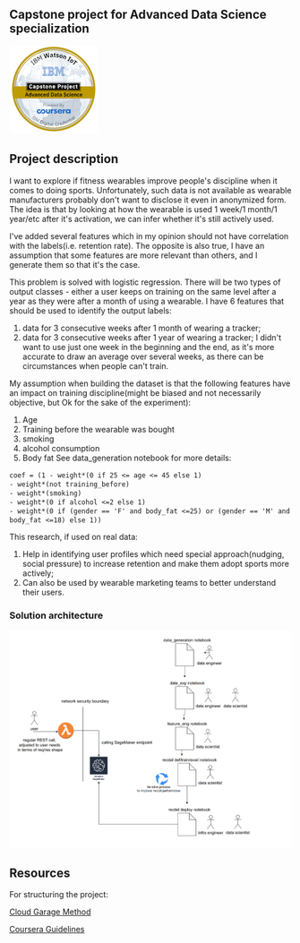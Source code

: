## Capstone project for Advanced Data Science specialization
![alt text](./advanced-data-science-capstone.png)

## Project description

I want to explore if fitness wearables improve people's discipline when it comes to doing sports.
Unfortunately, such data is not available as wearable manufacturers probably don't want to disclose it even in anonymized form.
The idea is that by looking at how the wearable is used 1 week/1 month/1 year/etc after it's activation, we can infer whether it's still actively used.

I've added several features which in my opinion should not have correlation with the labels(i.e. retention rate).
The opposite is also true, I have an assumption that some features are more relevant than others, and I generate them so that it's the case.

This problem is solved with logistic regression. There will be two types of output classes - either a user keeps on training on the same level after a year as they were after a month of using a wearable.
I have 6 features that should be used to identify the output labels:
1) data for 3 consecutive weeks after 1 month of wearing a tracker;
2) data for 3 consecutive weeks after 1 year of wearing a tracker;
I didn't want to use just one week in the beginning and the end, as it's more accurate to draw an average over several weeks, as there can be circumstances when people can't train.

My assumption when building the dataset is that the following features have an impact on training discipline(might be biased and not necessarily objective, but Ok for the sake of the experiment):
1) Age
2) Training before the wearable was bought
3) smoking
4) alcohol consumption
5) Body fat
See data_generation notebook for more details:
````
coef = (1 - weight*(0 if 25 <= age <= 45 else 1)
- weight*(not training_before)
- weight*(smoking)
- weight*(0 if alcohol <=2 else 1)
- weight*(0 if (gender == 'F' and body_fat <=25) or (gender == 'M' and body_fat <=18) else 1))
````

This research, if used on real data:
1) Help in identifying user profiles which need special approach(nudging, social pressure) to increase retention and make them adopt sports more actively;
2) Can also be used by wearable marketing teams to better understand their users.

### Solution architecture
![alt text](https://github.com/yuranos/advanced_data_science_capstone/blob/master/architecture.png?raw=true)


## Resources
For structuring the project:

[Cloud Garage Method](https://developer.ibm.com/articles/the-lightweight-ibm-cloud-garage-method-for-data-science/)

[Coursera Guidelines](https://github.com/claimed-framework/component-library/tree/master/coursera_capstone/guidelines)
